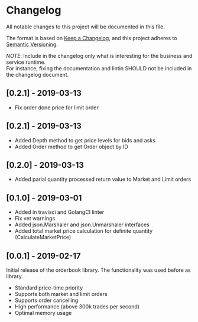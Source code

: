 # Changelog
All notable changes to this project will be documented in this file.

The format is based on [Keep a Changelog](https://keepachangelog.com/en/1.0.0/),
and this project adheres to [Semantic Versioning](https://semver.org/spec/v2.0.0.html).

*NOTE*: Include in the changelog only what is interesting for the business and
service runtime.  
For instance, fixing the documentation and lintin SHOULD not be
included in the changelog document.

## [0.2.1] - 2019-03-13

- Fix order done price for limit order

## [0.2.1] - 2019-03-13

- Added Depth method to get price levels for bids and asks
- Added Order method to get Order object by ID

## [0.2.0] - 2019-03-13

- Added parial quantity processed return value to Market and Limit orders

## [0.1.0] - 2019-03-01

- Added in travisci and GolangCI linter
- Fix vet warnings
- Added json.Marshaler and json.Unmarshaler interfaces
- Added total market price calculation for definite quantity (CalculateMarketPrice)

## [0.0.1] - 2019-02-17

Initial release of the orderbook library.
The functionality was used before as library.

- Standard price-time priority
- Supports both market and limit orders
- Supports order cancelling
- High performance (above 300k trades per second)
- Optimal memory usage
